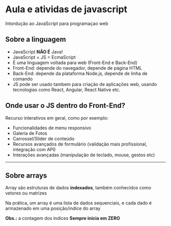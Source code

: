 # Aula e atividas de javascript

Intordução ao JavaScript para programaçao web

## Sobre a linguagem 

- JavaScript **NÃO É** Java!
- JavaScript = JS = EcmaScript
- É uma linguagem voltada para web (Front-End e Back-End)
- Front-End: depende do navegador, depende de página HTML
- Back-End: depende da plataforma Node.js, depende de linha de comando 
- JS pode ser usado tambem para criação de aplicações web, usando tecnologias como React, Angular, React Native etc.

## Onde usar o JS dentro do Front-End?

Recurso interativos em geral, como por exemplo:

- Funcionalidades de menu responsivo
- Galeria de Fotos 
- Carrossel/Slider de conteúdo
- Recursos avançados de formulário (validação mais profissional, integração com API)
- Interações avançadas (manipulação de teclado, mouse, gestos etc)

---

## Sobre arrays 

Array são estruturas de dados **indexados**, também conhecidos como vetores ou matrizes

Na prática, um array é uma lista de dados sequenciais, e cada dado é armazenado em uma posição/indice do array

**Obs.:** a contagem dos indices **Sempre inicia em ZERO**